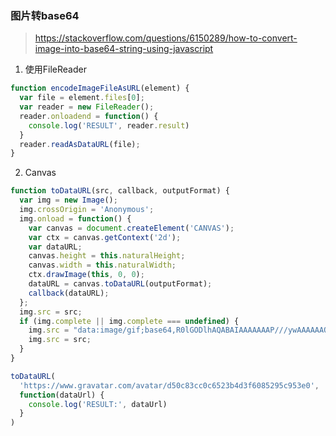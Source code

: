 ### 图片转base64

> https://stackoverflow.com/questions/6150289/how-to-convert-image-into-base64-string-using-javascript

1. 使用FileReader

```js
function encodeImageFileAsURL(element) {
  var file = element.files[0];
  var reader = new FileReader();
  reader.onloadend = function() {
    console.log('RESULT', reader.result)
  }
  reader.readAsDataURL(file);
}
```

2. Canvas

```js
function toDataURL(src, callback, outputFormat) {
  var img = new Image();
  img.crossOrigin = 'Anonymous';
  img.onload = function() {
    var canvas = document.createElement('CANVAS');
    var ctx = canvas.getContext('2d');
    var dataURL;
    canvas.height = this.naturalHeight;
    canvas.width = this.naturalWidth;
    ctx.drawImage(this, 0, 0);
    dataURL = canvas.toDataURL(outputFormat);
    callback(dataURL);
  };
  img.src = src;
  if (img.complete || img.complete === undefined) {
    img.src = "data:image/gif;base64,R0lGODlhAQABAIAAAAAAAP///ywAAAAAAQABAAACAUwAOw==";
    img.src = src;
  }
}

toDataURL(
  'https://www.gravatar.com/avatar/d50c83cc0c6523b4d3f6085295c953e0',
  function(dataUrl) {
    console.log('RESULT:', dataUrl)
  }
)
```





